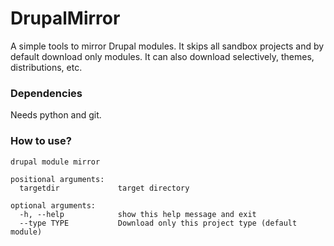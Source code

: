 
# DrupalMirror

A simple tools to mirror Drupal modules.
It skips all sandbox projects and by default download
only modules. It can also download selectively, 
themes, distributions, etc.

### Dependencies

Needs python and git.

### How to use?
    drupal module mirror

    positional arguments:
      targetdir             target directory

    optional arguments:
      -h, --help            show this help message and exit
      --type TYPE           Download only this project type (default module)

